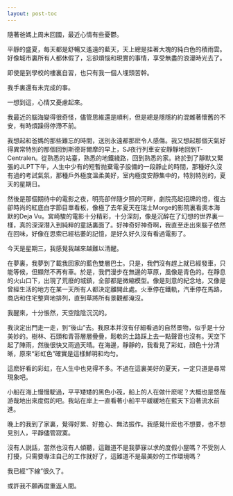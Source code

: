 ```yaml
---
layout: post-toc
---
```


隨著爸媽上周末回國，最近心情有些憂鬱。

平靜的盛夏，每天都是舒暢又遙遠的藍天，天上總是挂著大塊的純白色的積雨雲。好像城市裏所有人都休假了，忘卻煩惱和現實的事情，享受無盡的浪漫時光去了。

即使是到學校的樓裏自習，也只有我一個人埋頭苦幹。

我手裏還有未完成的事。

一想到這，心情又憂慮起來。

我最近的腦海變得很奇怪，儘管思維還是順利，但是總是隱隱約約混雜著懷舊的不安，有時煩躁得停滯不前。

我想起和爸媽的那些難忘的時間，送別永遠都那麽令人感傷。我又想起那個天氣好得異常特別的那個回到斯德哥爾摩的早上，SJ夜行列車安安靜靜地回到T-Centralen。從熟悉的站臺，熟悉的地鐵綫路，回到熟悉的家。終於到了靜默又緊張的JLPT下午，人生中少有的短暫抛棄電子設備的一段靜止的時間，那種好久沒有過的考試氣氛，那種戶外極度溫柔美好，室内極度安靜集中的，特別特別的，夏天的星期日。

然後是那個期待中的電影之夜，明亮卻伴隨夕照的河畔，劇院亮起招牌的燈，復古卻時尚的紅底白字節目單看板，像極了去年夏天在瑞士Morge的影院裏看奧本海默的Deja Vu。宮崎駿的電影十分精彩，十分深刻，像是沉醉在了幻想的世界裏一樣，真的深深潛入到純粹的童話裏面了。好神奇好神奇啊，我直至走出來腦子依然在回味，好像在思索已經枯萎的記憶，是好久好久沒有看過電影了。

今天是星期三，我感覺我越來越難以清醒。

在夢裏，我夢到了載我回家的藍色雙層巴士。只是，我們沒有趕上就已經發車，只能等候，但顯然不再有車。於是，我們漫步在無邊的草原，風像是青色的。在靜息的火山口下，出現了荒廢的城鎮，全部都是微縮模型。像是刻意的紀念地，又像是曾經生活的地方在某一天所有人都決定離開此處。火車停在鐵軌，汽車停在馬路，商店和住宅整齊地排列，直到草將所有景觀都淹沒。

我醒來，十分悵然，天空陰陰沉沉的。

我決定出門走一走，到“後山”去。我原本并沒有仔細看過的自然景物，似乎是十分美妙的。樹林、石頭和青苔層層曡曡，鬆軟的土路踩上去一點聲音也沒有。天空下起了陣雨，然後很快又雨過天晴。在海邊，靜靜的，我看見了彩虹，顔色十分清晰，原來“彩虹色”確實是這樣鮮明和均匀。

這麽好看的彩虹，在人生中也見得不多。不過在這裏美好的夏天，一定只道是尋常現象吧。

小船在海上慢慢駛過，平平矮矮的黑色小筏，船上的人在做什麽呢？大概也是悠哉游哉地出來度假的吧。我站在岸上一直看著小船平平緩緩地在藍天下沿著流水前進。

晚上的我到了家裏，覺得好累、好擔心、無法振作。我感覺什麽也不想要，也不想見別人，平靜儘管寂寞。

沒有人説話，當然也沒有人傾聽，這難道不是我夢寐以求的度假小屋嗎？不受別人打擾，只需要專注自己的工作就好了，這難道不是最美妙的工作環境嗎？

我已經“下線”很久了。

或許我不願再度重返人間。